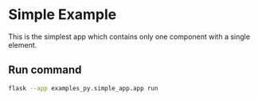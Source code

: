 # Simple Example

This is the simplest app which contains only one component with a single element.

## Run command

```sh
flask --app examples_py.simple_app.app run
```
